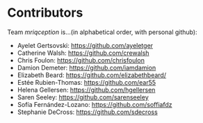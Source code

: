 # Contributors

Team *mriqception* is...(in alphabetical order, with personal github):

* Ayelet Gertsovski: https://github.com/ayeletger
* Catherine Walsh: https://github.com/crewalsh
* Chris Foulon: https://github.com/chrisfoulon
* Damion Demeter: https://github.com/iamdamion
* Elizabeth Beard: https://github.com/elizabethbeard/
* Estée Rubien-Thomas: https://github.com/ear55
* Helena Gellersen: https://github.com/hgellersen
* Saren Seeley: https://github.com/sarenseeley
* Sofía Fernández-Lozano: https://github.com/soffiafdz
* Stephanie DeCross:  https://github.com/sdecross
